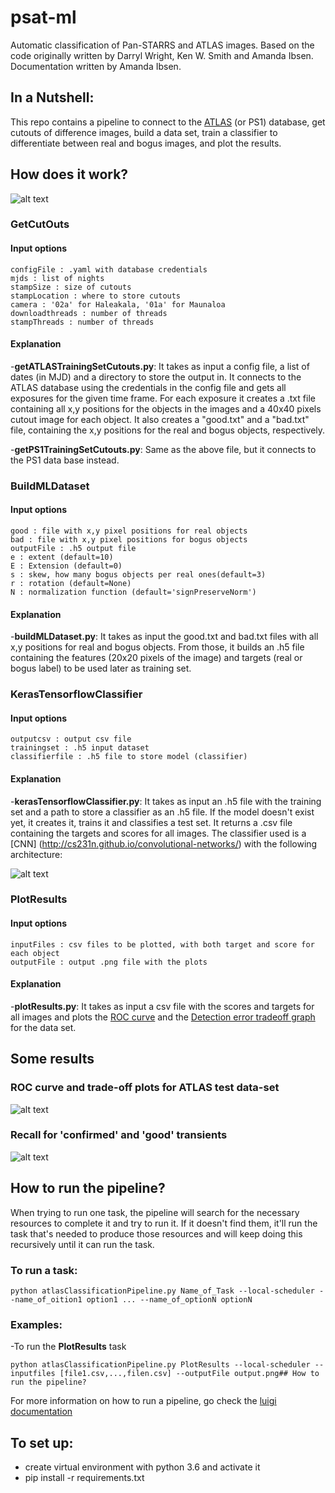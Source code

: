 # psat-ml
Automatic classification of Pan-STARRS and ATLAS images. Based on the code originally written by Darryl Wright, Ken W. Smith and Amanda Ibsen. Documentation written by Amanda Ibsen. 

## In a Nutshell: 

This repo contains a pipeline to connect to the [ATLAS](http://atlas.fallingstar.com/home.php) (or PS1) database, get cutouts of difference images, build a data set, train a classifier to differentiate between real and bogus images, and plot the results. 

## How does it work?

![alt text](/imgs/classification_pipeline.png)

### GetCutOuts
#### Input options
    configFile : .yaml with database credentials
    mjds : list of nights 
    stampSize : size of cutouts
    stampLocation : where to store cutouts
    camera : '02a' for Haleakala, '01a' for Maunaloa
    downloadthreads : number of threads
    stampThreads : number of threads
    
#### Explanation    
-**getATLASTrainingSetCutouts.py**: It takes as input a config file, a list of dates (in MJD) and a directory to store the output in. It connects to the ATLAS database using the credentials in the config file and gets all exposures for the given time frame. For each exposure it creates a .txt file containing all x,y positions for the objects in the images and a 40x40 pixels cutout image for each object. It also creates a "good.txt" and a "bad.txt" file, containing the x,y positions for the real and bogus objects, respectively.

-**getPS1TrainingSetCutouts.py**: Same as the above file, but it connects to the PS1 data base instead.

### BuildMLDataset
#### Input options
    good : file with x,y pixel positions for real objects
    bad : file with x,y pixel positions for bogus objects
    outputFile : .h5 output file
    e : extent (default=10)
    E : Extension (default=0)
    s : skew, how many bogus objects per real ones(default=3)
    r : rotation (default=None)
    N : normalization function (default='signPreserveNorm') 

#### Explanation
-**buildMLDataset.py**: It takes as input the good.txt and bad.txt files with all x,y positions for real and bogus objects. From those, it builds an .h5 file containing the features (20x20 pixels of the image) and targets (real or bogus label) to be used later as training set.

### KerasTensorflowClassifier
#### Input options
    outputcsv : output csv file
    trainingset : .h5 input dataset 
    classifierfile : .h5 file to store model (classifier)

#### Explanation
-**kerasTensorflowClassifier.py**: It takes as input an .h5 file with the training set and a path to store a classifier as an .h5 file. If the model doesn't exist yet, it creates it, trains it and classifies a test set. It returns a .csv file containing  the targets and scores for all images. The classifier used is a [CNN] (http://cs231n.github.io/convolutional-networks/) with the following architecture:

![alt text](/imgs/model.png)

### PlotResults
#### Input options
    inputFiles : csv files to be plotted, with both target and score for each object
    outputFile : output .png file with the plots

#### Explanation
-**plotResults.py**: It takes as input a csv file with the scores and targets for all images and plots the [ROC curve](https://en.wikipedia.org/wiki/Receiver_operating_characteristic) and the [Detection error tradeoff graph](https://en.wikipedia.org/wiki/Detection_error_tradeoff) for the data set.

## Some results

### ROC curve and trade-off plots for ATLAS test data-set
![alt text](/imgs/roc_tradeoff.png)
### Recall for 'confirmed' and 'good' transients
![alt text](/imgs/recall_confirmed_and_good.png)
## How to run the pipeline?

When trying to run one task, the pipeline will search for the necessary resources to complete it and try to run it. If it doesn't find them, it'll run the task that's needed to produce those resources and will keep doing this recursively until it can run the task.

### To run a task:
```
python atlasClassificationPipeline.py Name_of_Task --local-scheduler --name_of_oition1 option1 ... --name_of_optionN optionN
```
### Examples:
-To run the **PlotResults** task
```
python atlasClassificationPipeline.py PlotResults --local-scheduler --inputfiles [file1.csv,...,filen.csv] --outputFile output.png## How to run the pipeline?
```
For more information on how to run a pipeline, go check the [luigi documentation](http://luigi.readthedocs.io/en/stable/running_luigi.html#)

## To set up:

- create virtual environment with python 3.6 and activate it
- pip install -r requirements.txt

